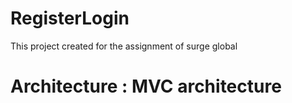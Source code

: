# RegisterLogin
This project created for the assignment of surge global
# Architecture : MVC architecture
